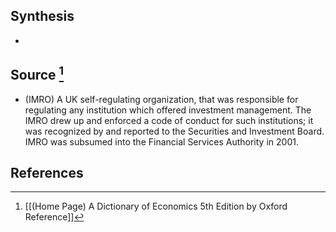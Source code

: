 ## Synthesis
- 
## Source [^1]
- (IMRO) A UK self-regulating organization, that was responsible for regulating any institution which offered investment management. The IMRO drew up and enforced a code of conduct for such institutions; it was recognized by and reported to the Securities and Investment Board. IMRO was subsumed into the Financial Services Authority in 2001.
## References

[^1]: [[(Home Page) A Dictionary of Economics 5th Edition by Oxford Reference]]